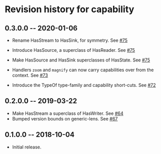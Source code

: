 # Revision history for capability

## 0.3.0.0 -- 2020-01-06

* Rename HasStream to HasSink, for symmetry.
  See [#75](https://github.com/tweag/capability/pull/75)

* Introduce HasSource, a superclass of HasReader.
  See [#75](https://github.com/tweag/capability/pull/75)

* Make HasSource and HasSink superclasses of HasState.
  See [#75](https://github.com/tweag/capability/pull/75)

* Handlers `zoom` and `magnify` can now carry capabilities over from the context.
  See [#73](https://github.com/tweag/capability/pull/73)

* Introduce the TypeOf type-family and capability short-cuts.
  See [#72](https://github.com/tweag/capability/pull/72)

## 0.2.0.0 -- 2019-03-22

* Make HasStream a superclass of HasWriter.
  See [#64](https://github.com/tweag/capability/pull/64)
* Bumped version bounds on generic-lens.
  See [#67](https://github.com/tweag/capability/pull/67)

## 0.1.0.0 -- 2018-10-04

* Initial release.
